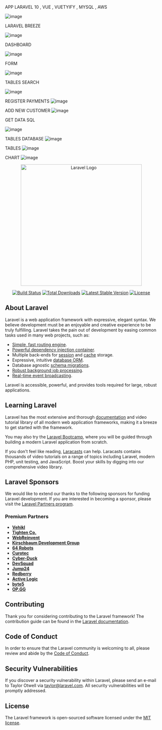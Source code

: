 APP LARAVEL 10 , VUE , VUETYIFY , MYSQL , AWS 


![image](https://github.com/user-attachments/assets/765ce607-02b4-4246-a58a-4552149674ba)


LARAVEL BREEZE

![image](https://github.com/user-attachments/assets/8cf1fd13-dc29-49f5-b309-3744497c96b4)


DASHBOARD

![image](https://github.com/user-attachments/assets/91555e37-3c42-49aa-8878-5355b869e83b)


FORM 

![image](https://github.com/user-attachments/assets/2f0ed028-6997-461d-b8ad-2222300f2676)

TABLES SEARCH 

![image](https://github.com/user-attachments/assets/d48c2bc2-b3dd-4db4-a57d-08259748cc1a)



REGISTER PAYMENTS 
![image](https://github.com/user-attachments/assets/a1e8fd61-dca1-421c-b868-c84121502409)


ADD NEW CUSTOMER 
![image](https://github.com/user-attachments/assets/828fd089-f116-4c0e-a3c6-67c7582443e5)

GET DATA SQL 

![image](https://github.com/user-attachments/assets/51b4c395-3ae5-4970-94db-c89abe1091ba)


TABLES DATABASE
![image](https://github.com/user-attachments/assets/7a0276cd-09bd-4ebf-adbd-05af31d98882)

TABLES 
![image](https://github.com/user-attachments/assets/6291d8c4-c5ee-458a-95a5-9766b6ee9954)

CHART
![image](https://github.com/user-attachments/assets/eee16fc4-e850-414e-b1a0-8a6f51f67e5f)













<p align="center"><a href="https://laravel.com" target="_blank"><img src="https://raw.githubusercontent.com/laravel/art/master/logo-lockup/5%20SVG/2%20CMYK/1%20Full%20Color/laravel-logolockup-cmyk-red.svg" width="400" alt="Laravel Logo"></a></p>

<p align="center">
<a href="https://github.com/laravel/framework/actions"><img src="https://github.com/laravel/framework/workflows/tests/badge.svg" alt="Build Status"></a>
<a href="https://packagist.org/packages/laravel/framework"><img src="https://img.shields.io/packagist/dt/laravel/framework" alt="Total Downloads"></a>
<a href="https://packagist.org/packages/laravel/framework"><img src="https://img.shields.io/packagist/v/laravel/framework" alt="Latest Stable Version"></a>
<a href="https://packagist.org/packages/laravel/framework"><img src="https://img.shields.io/packagist/l/laravel/framework" alt="License"></a>
</p>

## About Laravel

Laravel is a web application framework with expressive, elegant syntax. We believe development must be an enjoyable and creative experience to be truly fulfilling. Laravel takes the pain out of development by easing common tasks used in many web projects, such as:

- [Simple, fast routing engine](https://laravel.com/docs/routing).
- [Powerful dependency injection container](https://laravel.com/docs/container).
- Multiple back-ends for [session](https://laravel.com/docs/session) and [cache](https://laravel.com/docs/cache) storage.
- Expressive, intuitive [database ORM](https://laravel.com/docs/eloquent).
- Database agnostic [schema migrations](https://laravel.com/docs/migrations).
- [Robust background job processing](https://laravel.com/docs/queues).
- [Real-time event broadcasting](https://laravel.com/docs/broadcasting).

Laravel is accessible, powerful, and provides tools required for large, robust applications.

## Learning Laravel

Laravel has the most extensive and thorough [documentation](https://laravel.com/docs) and video tutorial library of all modern web application frameworks, making it a breeze to get started with the framework.

You may also try the [Laravel Bootcamp](https://bootcamp.laravel.com), where you will be guided through building a modern Laravel application from scratch.

If you don't feel like reading, [Laracasts](https://laracasts.com) can help. Laracasts contains thousands of video tutorials on a range of topics including Laravel, modern PHP, unit testing, and JavaScript. Boost your skills by digging into our comprehensive video library.

## Laravel Sponsors

We would like to extend our thanks to the following sponsors for funding Laravel development. If you are interested in becoming a sponsor, please visit the [Laravel Partners program](https://partners.laravel.com).

### Premium Partners

- **[Vehikl](https://vehikl.com/)**
- **[Tighten Co.](https://tighten.co)**
- **[WebReinvent](https://webreinvent.com/)**
- **[Kirschbaum Development Group](https://kirschbaumdevelopment.com)**
- **[64 Robots](https://64robots.com)**
- **[Curotec](https://www.curotec.com/services/technologies/laravel/)**
- **[Cyber-Duck](https://cyber-duck.co.uk)**
- **[DevSquad](https://devsquad.com/hire-laravel-developers)**
- **[Jump24](https://jump24.co.uk)**
- **[Redberry](https://redberry.international/laravel/)**
- **[Active Logic](https://activelogic.com)**
- **[byte5](https://byte5.de)**
- **[OP.GG](https://op.gg)**

## Contributing

Thank you for considering contributing to the Laravel framework! The contribution guide can be found in the [Laravel documentation](https://laravel.com/docs/contributions).

## Code of Conduct

In order to ensure that the Laravel community is welcoming to all, please review and abide by the [Code of Conduct](https://laravel.com/docs/contributions#code-of-conduct).

## Security Vulnerabilities

If you discover a security vulnerability within Laravel, please send an e-mail to Taylor Otwell via [taylor@laravel.com](mailto:taylor@laravel.com). All security vulnerabilities will be promptly addressed.

## License

The Laravel framework is open-sourced software licensed under the [MIT license](https://opensource.org/licenses/MIT).

